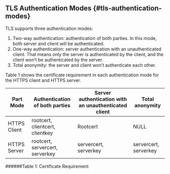 <!--- @file
  First Chapter of EDK II Template Specification

  Copyright (c) 2017, Intel Corporation. All rights reserved.<BR>

  Redistribution and use in source (original document form) and 'compiled'
  forms (converted to PDF, epub, HTML and other formats) with or without
  modification, are permitted provided that the following conditions are met:

  1) Redistributions of source code (original document form) must retain the
     above copyright notice, this list of conditions and the following
     disclaimer as the first lines of this file unmodified.

  2) Redistributions in compiled form (transformed to other DTDs, converted to
     PDF, epub, HTML and other formats) must reproduce the above copyright
     notice, this list of conditions and the following disclaimer in the
     documentation and/or other materials provided with the distribution.

  THIS DOCUMENTATION IS PROVIDED BY TIANOCORE PROJECT "AS IS" AND ANY EXPRESS OR
  IMPLIED WARRANTIES, INCLUDING, BUT NOT LIMITED TO, THE IMPLIED WARRANTIES OF
  MERCHANTABILITY AND FITNESS FOR A PARTICULAR PURPOSE ARE DISCLAIMED. IN NO
  EVENT SHALL TIANOCORE PROJECT  BE LIABLE FOR ANY DIRECT, INDIRECT, INCIDENTAL,
  SPECIAL, EXEMPLARY, OR CONSEQUENTIAL DAMAGES (INCLUDING, BUT NOT LIMITED TO,
  PROCUREMENT OF SUBSTITUTE GOODS OR SERVICES; LOSS OF USE, DATA, OR PROFITS;
  OR BUSINESS INTERRUPTION) HOWEVER CAUSED AND ON ANY THEORY OF LIABILITY,
  WHETHER IN CONTRACT, STRICT LIABILITY, OR TORT (INCLUDING NEGLIGENCE OR
  OTHERWISE) ARISING IN ANY WAY OUT OF THE USE OF THIS DOCUMENTATION, EVEN IF
  ADVISED OF THE POSSIBILITY OF SUCH DAMAGE.

-->


## TLS Authentication Modes {#tls-authentication-modes}

TLS supports three authentication modes:

1.  Two-way authentication: authentication of both parties. In this mode, both server and client will be authenticated.
2.  One-way authentication: server authentication with an unauthenticated client. That means only the server is authenticated by the client, and the client won’t be authenticated by the server.
3.  Total anonymity: the server and client won’t authenticate each other.

Table 1 shows the certificate requirement in each authentication mode for the HTTPS client and HTTPS server.

| Part Mode | Authentication of both parties | Server authentication with an unauthenticated client | Total anonymity |
| --- | --- | --- | --- |
| HTTPS Client | rootcert, clientcert, clientkey | Rootcert | NULL |
| HTTPS Server | rootcert, servercert, serverkey | servercert, serverkey | servercert, serverkey |

######Table 1: Certificate Requirement